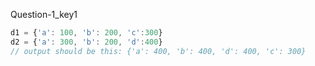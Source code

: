 Question-1_key1


```javascript
d1 = {'a': 100, 'b': 200, 'c':300}
d2 = {'a': 300, 'b': 200, 'd':400}
// output should be this: {'a': 400, 'b': 400, 'd': 400, 'c': 300}
```

